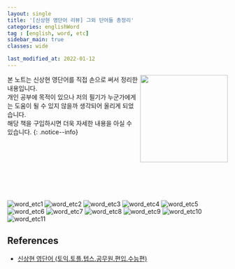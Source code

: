 ```yaml
---
layout: single
title: '[신상현 영단어 리뷰] 그외 단어들 총정리'
categories: englishWord
tag : [english, word, etc]
sidebar_main: true
classes: wide

last_modified_at: 2022-01-12
---
```


<img align='right' width='200' height='200' src='https://user-images.githubusercontent.com/78655692/147879046-4dab21c1-fed0-4bfb-b022-9874d3a945f8.png
'>
본 노트는 신상현 영단어를 직접 손으로 써서 정리한 내용입니다. <br>개인 공부에 목적이 있으나 저의 필기가 누군가에게는 도움이 될 수 있지 않을까 생각되어 올리게 되었습니다.<br> 해당 책을 구입하시면 더욱 자세한 내용을 아실 수 있습니다.
{: .notice--info}

<br>
<br>
<br>
<br>
<br>
<br>
<br>


![word_etc1](https://ingu627.github.io/images/english/word_etc1.jpg)
![word_etc2](https://ingu627.github.io/images/english/word_etc2.jpg)
![word_etc3](https://ingu627.github.io/images/english/word_etc3.jpg)
![word_etc4](https://ingu627.github.io/images/english/word_etc4.jpg)
![word_etc5](https://ingu627.github.io/images/english/word_etc5.jpg)
![word_etc6](https://ingu627.github.io/images/english/word_etc6.jpg)
![word_etc7](https://ingu627.github.io/images/english/word_etc7.jpg)
![word_etc8](https://ingu627.github.io/images/english/word_etc8.jpg)
![word_etc9](https://ingu627.github.io/images/english/word_etc9.jpg)
![word_etc10](https://ingu627.github.io/images/english/word_etc10.jpg)
![word_etc11](https://ingu627.github.io/images/english/word_etc11.jpg)

## References 

- [신상현 영단어 (토익.토플.텝스.공무원.편입.수능편)](https://www.aladin.co.kr/shop/wproduct.aspx?ItemId=126278788)